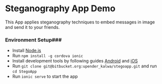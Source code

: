 # Steganography App Demo #

This App applies steganography techniques to embed messages in image and send it to your friends.

### Environment Setup###

* Install [Node.js](http://nodejs.org)
* Run ``npm install -g cordova ionic``
* Install development tools by following guides [Android](https://cordova.apache.org/docs/en/6.x/guide/platforms/android/) and [iOS](https://cordova.apache.org/docs/en/6.x/guide/platforms/ios/)
* Run ``git clone git@bitbucket.org:upender_kalwa/stegoapp.git`` and run ``cd StegoApp``
* Run ``ionic serve`` to start the app